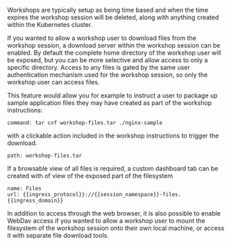 Workshops are typically setup as being time based and when the time expires the workshop session will be deleted, along with anything created within the Kubernetes cluster.

If you wanted to allow a workshop user to download files from the workshop session, a download server within the workshop session can be enabled. By default the complete home directory of the workshop user will be exposed, but you can be more selective and allow access to only a specific directory. Access to any files is gated by the same user authentication mechanism used for the workshop session, so only the workshop user can access files.

This feature would allow you for example to instruct a user to package up sample application files they may have created as part of the workshop instructions:

```terminal:execute
command: tar cvf workshop-files.tar ./nginx-sample
```

with a clickable action included in the workshop instructions to trigger the download.

```file:download-file
path: workshop-files.tar
```

If a browsable view of all files is required, a custom dashboard tab can be created with of view of the exposed part of the filesystem

```dashboard:create-dashboard
name: Files
url: {{ingress_protocol}}://{{session_namespace}}-files.{{ingress_domain}}
```

In addition to access through the web browser, it is also possible to enable WebDav access if you wanted to allow a workshop user to mount the filesystem of the workshop session onto their own local machine, or access it with separate file download tools.
